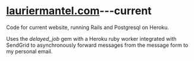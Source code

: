 # <a href="http://www.lauriermantel.com">lauriermantel.com</a>---current
Code for current website, running Rails and Postgresql on Heroku.  

Uses the <em>delayed_job</em> gem with a Heroku ruby worker integrated with SendGrid to asynchronously forward messages from the message form to my personal email. 

